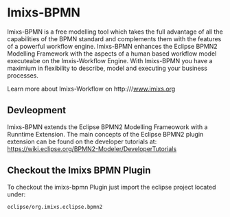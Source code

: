 # Imixs-BPMN

Imixs-BPMN is a free modelling tool which takes the full advantage of all the capabilities of the BPMN standard and complements them with the features of a powerful workflow engine.
Imixs-BPMN enhances the Eclipse BPMN2 Modelling Framework with the aspects of a human based workflow model executeabe on the Imxis-Workflow Engine. With Imixs-BPMN you have a maximium in flexibility to describe, model and executing your business processes. 

Learn more about Imixs-Workflow on http:///www.imixs.org

## Devleopment 

Imixs-BPMN extends the Eclipse BPMN2 Modelling Frameowork with a Runntime Extension. The main concepts of the Eclipse BPMN2 plugin extension can be found on the developer tutorials at: https://wiki.eclipse.org/BPMN2-Modeler/DeveloperTutorials


## Checkout the Imixs BPMN Plugin
To checkout the imixs-bpmn Plugin just import the eclipse project located under:

    eclipse/org.imixs.eclipse.bpmn2
